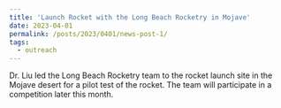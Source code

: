```yaml
---
title: 'Launch Rocket with the Long Beach Rocketry in Mojave'
date: 2023-04-01
permalink: /posts/2023/0401/news-post-1/
tags:
  - outreach
---
```


Dr. Liu led the Long Beach Rocketry team to the rocket launch site in the Mojave desert for a pilot test of the rocket. The team will participate in a competition later this month.
